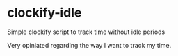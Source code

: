 # clockify-idle
Simple clockify script to track time without idle periods

Very opiniated regarding the way I want to track my time.
